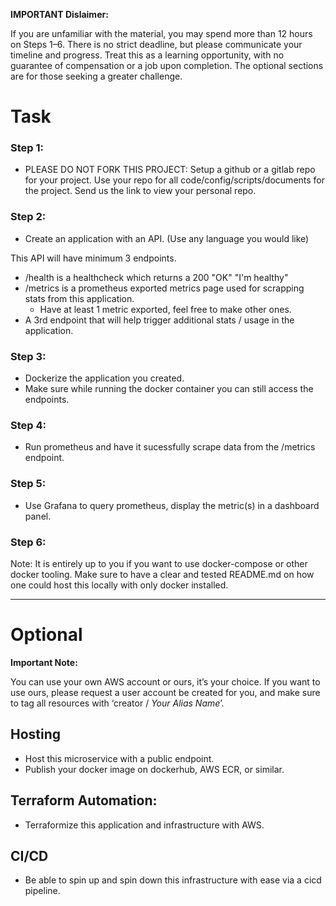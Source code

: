 **IMPORTANT Dislaimer:** 

If you are unfamiliar with the material, you may spend more than 12 hours on Steps 1–6. There is no strict deadline, but please communicate your timeline and progress. Treat this as a learning opportunity, with no guarantee of compensation or a job upon completion. The optional sections are for those seeking a greater challenge.

# Task
### Step 1:
- PLEASE DO NOT FORK THIS PROJECT: Setup a github or a gitlab repo for your project. Use your repo for all code/config/scripts/documents for the project. Send us the link to view your personal repo.

### Step 2: 
- Create an application with an API. (Use any language you would like)

This API will have minimum 3 endpoints.
 - /health is a healthcheck which returns a 200 "OK" "I'm healthy"
 - /metrics is a prometheus exported metrics page used for scrapping stats from this application.
    - Have at least 1 metric exported, feel free to make other ones.
- A 3rd endpoint that will help trigger additional stats / usage in the application.

### Step 3: 
- Dockerize the application you created.
- Make sure while running the docker container you can still access the endpoints.

### Step 4: 
- Run prometheus and have it sucessfully scrape data from the /metrics endpoint.

### Step 5:
- Use Grafana to query prometheus, display the metric(s) in a dashboard panel.

### Step 6: 
Note: It is entirely up to you if you want to use docker-compose or other docker tooling. Make sure to have a clear and tested README.md on how one could host this locally with only docker installed.
_____________________________________________

# Optional 

**Important Note:** 

You can use your own AWS account or ours, it’s your choice. If you want to use ours, please request a user account be created for you, and make sure to tag all resources with ‘creator / _Your Alias Name_’. 

## Hosting 
- Host this microservice with a public endpoint.
- Publish your docker image on dockerhub, AWS ECR, or similar.

## Terraform Automation:
- Terraformize this application and infrastructure with AWS.

## CI/CD
- Be able to spin up and spin down this infrastructure with ease via a cicd pipeline.
